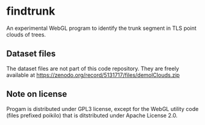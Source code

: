 # findtrunk
An experimental WebGL program to identify the trunk segment in TLS point clouds of trees.

Dataset files
--
The dataset files are not part of this code repository. They are freely available at
https://zenodo.org/record/5131717/files/demolClouds.zip

Note on license
--
Progam is distributed under GPL3 license, except for the WebGL utility code (files prefixed poikilo) that is ditstributed under Apache License 2.0.
